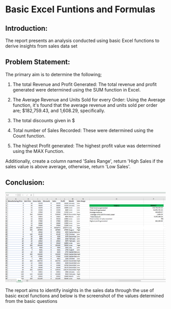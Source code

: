# Basic Excel Funtions and Formulas

## Introduction:

The report presents an analysis conducted using basic Excel functions to derive insights from sales data set

## Problem Statement:

The primary aim is to determine the following;

1. The total Revenue and Profit Generated: The total revenue and profit generated were determined using the SUM function in Excel.

2. The Average Revenue and Units Sold for every Order: Using the Average function, it's found that the average revenue and units sold per order are; $182,759.43, and 1,608.29, specifically.

3. The total discounts given in $

4. Total number of Sales Recorded: These were determined using the Count function.

5. The highest Profit generated: The highest profit value was determined using the MAX Function.

Additionally, create a column named 'Sales Range', return 'High Sales if the sales value is above average, otherwise, return 'Low Sales'.


## Conclusion:

![](Revenue.png)


The report aims to identify insights in the sales data through the use of basic excel functions and below is the screenshot of the values determined from the basic questions

